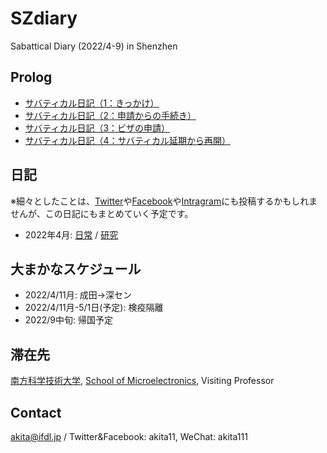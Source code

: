# SZdiary
Sabattical Diary (2022/4-9) in Shenzhen

## Prolog

- [サバティカル日記（1：きっかけ）](https://note.com/akita11/n/n52348f0d092b)
- [サバティカル日記（2：申請からの手続き）](https://note.com/akita11/n/n8bd2e25d5b19)
- [サバティカル日記（3：ビザの申請）](https://note.com/akita11/n/n400bafc51eb4)
- [サバティカル日記（4：サバティカル延期から再開）](https://note.com/akita11/n/n984411af4c56)

## 日記

※細々としたことは、[Twitter](https://twitter.com/akita11)や[Facebook](https://www.facebook.com/akita11)や[Intragram](https://www.instagram.com/akita11_/)にも投稿するかもしれませんが、この日記にもまとめていく予定です。

- 2022年4月: [日常](diary/diary2204.md) / [研究](diary/research2204.md)

## 大まかなスケジュール
- 2022/4/11月: 成田→深セン
- 2022/4/11月-5/1日(予定): 検疫隔離
- 2022/9中旬: 帰国予定

## 滞在先

[南方科学技術大学](https://www.sustech.edu.cn/), [School of Microelectronics](https://sme.sustech.edu.cn/en/), Visiting Professor

## Contact

akita@ifdl.jp / Twitter&Facebook: akita11, WeChat: akita111

